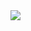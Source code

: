 <img src="https://img.shields.io/badge/Tistory-000000?style=for-the-badge&logo=Tistory&logoColor=white">
